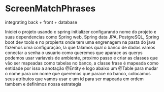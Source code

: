# ScreenMatchPhrases
integrating back + front + database

Iniciei o projeto usando o spring initializer configurando nome do projeto e suas dependencias como
Spring web, Spring data JPA, PostgreSQL, Spring boot dev tools e no propierts onde tem uma engrenagem na pasta do java fazemos uma configuração, la que falamos qual o banco de dados vamos conectar a senha o usuario como queremos que aparace as querys podemos usar variaveis de ambiente, proximo passo e criar as classes que vão ser mapeadas como tabelas no banco, a classe frase é mapeada como entidade por isso a anotação @Entity e logo abaixo um @Table para mudar o nome para um nome que queremos que parace no banco, colocamos seus atributos que vamos usar e um id para ser mapeada em ordem tambem e definimos nossa estrategia 


